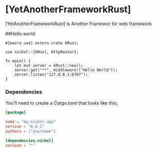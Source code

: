 # [YetAnotherFrameworkRust]

[YetAnotherFrameworkRust] is Another Framewor for web framework

##Hello world

```rust,no_run
#[macro_use] extern crate kRust;

use nickel::{kRust, HttpRouter};

fn main() {
    let mut server = kRust::new();
    server.get("**", middleware!("Hello World"));
    server.listen("127.0.0.1:6767");
}
```

### Dependencies

You'll need to create a *Cargo.toml* that looks like this;

```toml
[package]

name = "my-nickel-app"
version = "0.0.1"
authors = ["yourname"]

[dependencies.nickel]
version = "*"

